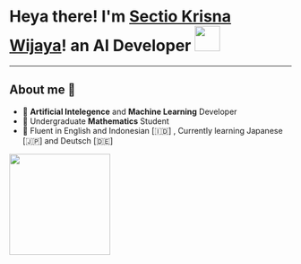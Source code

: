 # Heya there! I'm **[Sectio Krisna Wijaya](https://github.com/SectioKW)**! an AI Developer <img width="45" src="https://blog.joypixels.com/content/images/2019/06/waving_hand_sign_1024.gif"> 
---
## About me 🔭

- 🤖 **Artificial Intelegence** and **Machine Learning** Developer
- 🧮 Undergraduate **Mathematics** Student
- 💬 Fluent in English and Indonesian [🇮🇩] , Currently learning Japanese [🇯🇵] and Deutsch [🇩🇪]


<p align="left">
<a href="https://github.com/SectioKW">
  <img height="180em" src="https://github-readme-stats-eight-theta.vercel.app/api?username=SectioKW&show_icons=true&theme=algolia&include_all_commits=true&count_private=true"/>
  <!--<img height="180em" src="https://github-readme-stats-eight-theta.vercel.app/api/top-langs/?username=SectioKW&layout=compact&langs_count=8&theme=algolia"/>
-->
</a>
</p>
<!--
**SectioKW/SectioKW** is a ✨ _special_ ✨ repository because its `README.md` (this file) appears on your GitHub profile.

Here are some ideas to get you started:

- 🔭 I’m currently working on ...
- 🌱 I’m currently learning ...
- 👯 I’m looking to collaborate on ...
- 🤔 I’m looking for help with ...
- 💬 Ask me about ...
- 📫 How to reach me: ...
- 😄 Pronouns: ...
- ⚡ Fun fact: ...
-->
